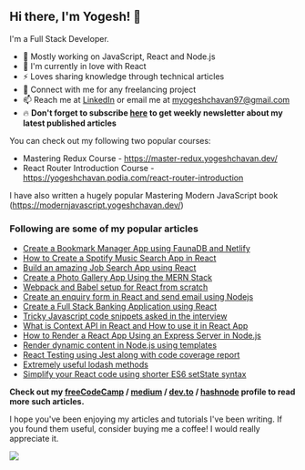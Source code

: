 ## Hi there, I'm Yogesh! 👋

I'm a Full Stack Developer.

- 🔭 Mostly working on JavaScript, React and Node.js
- 🌱 I'm currently in love with React
- ⚡ Loves sharing knowledge through technical articles
- 👯 Connect with me for any freelancing project
- 📫 Reach me at [LinkedIn](https://www.linkedin.com/in/yogesh-chavan97/) or email me at [myogeshchavan97@gmail.com](myogeshchavan97@gmail.com)
- 🔥 **Don't forget to subscribe [here](https://yogeshchavan.dev/) to get weekly newsletter about my latest published articles**

You can check out my following two popular courses:

- Mastering Redux Course - https://master-redux.yogeshchavan.dev/
- React Router Introduction Course - https://yogeshchavan.podia.com/react-router-introduction

I have also written a hugely popular Mastering Modern JavaScript book (https://modernjavascript.yogeshchavan.dev/)

### Following are some of my popular articles

- [Create a Bookmark Manager App using FaunaDB and Netlify](https://dev.to/myogeshchavan97/create-a-bookmark-manager-app-using-faunadb-and-netlify-serverless-functions-4cp0)
- [How to Create a Spotify Music Search App in React](https://dev.to/myogeshchavan97/how-to-create-a-spotify-music-search-app-in-react-328m)
- [Build an amazing Job Search App using React](https://dev.to/myogeshchavan97/build-an-amazing-job-search-app-using-react-42p)
- [Create a Photo Gallery App Using the MERN Stack](https://levelup.gitconnected.com/create-a-photo-gallery-app-using-mern-stack-826d7d926232?source=friends_link&sk=e2787469e9868246b78e51b55a4351d6)
- [Webpack and Babel setup for React from scratch](https://medium.com/javascript-in-plain-english/webpack-and-babel-setup-with-react-from-scratch-bef0fe2ae3e7?source=friends_link&sk=880a6b9a35fb638eef19e5e99276428e)
- [Create an enquiry form in React and send email using Nodejs](https://medium.com/swlh/create-an-enquiry-form-in-react-and-send-email-using-nodejs-1c0cd590dce1?source=friends_link&sk=1aca7d0fcf16682c0046f9f2e4fc8a0f)
- [Create a Full Stack Banking Application using React](https://medium.com/javascript-in-plain-english/create-a-fullstack-banking-application-using-react-e8c96d74cd39?source=friends_link&sk=5038dbe0d06acec7fdeed694690cb91a)
- [Tricky Javascript code snippets asked in the interview](https://levelup.gitconnected.com/tricky-javascript-code-snippets-asked-in-the-interview-8ed9b868a4a5?source=friends_link&sk=b5fdb2ebd4b283eb6a57e39c6b83fc0c)
- [What is Context API in React and How to use it in React App](https://medium.com/swlh/what-is-context-api-in-react-and-how-to-use-it-in-react-app-dedbcdd78801?source=friends_link&sk=5ea2b1078e16173036b95c477cde369c)
- [How to Render a React App Using an Express Server in Node.js](https://levelup.gitconnected.com/how-to-render-react-app-using-express-server-in-node-js-a428ec4dfe2b?source=friends_link&sk=3f152ac7908f540b209f07f683b494cd)
- [Render dynamic content in Node.js using templates](https://levelup.gitconnected.com/render-dynamic-content-in-nodejs-using-templates-a58cae681148?source=friends_link&sk=e4b7e0d64bb56da81c4295014b35b5ac)
- [React Testing using Jest along with code coverage report](https://medium.com/swlh/react-testing-using-jest-along-with-code-coverage-report-7454b5ba0236?source=friends_link&sk=daa299816dca75fb991e84432a82f31e)
- [Extremely useful lodash methods](https://levelup.gitconnected.com/extremely-useful-lodash-methods-b38f121fea7e?source=friends_link&sk=558db260b096e7592e02bd328982c0a4)
- [Simplify your React code using shorter ES6 setState syntax](https://medium.com/javascript-in-plain-english/simplify-your-react-code-using-shorter-es6-setstate-syntax-8643432244bb?source=friends_link&sk=7a51e3f65271fc7d5f805a5d251be6cb)

**Check out my [freeCodeCamp](https://www.freecodecamp.org/news/author/yogesh/) / [medium](https://medium.com/@yogeshchavan) / [dev.to](https://dev.to/myogeshchavan97) / [hashnode](https://blog.yogeshchavan.dev/) profile to read more such articles.**

I hope you've been enjoying my articles and tutorials I've been writing. If you found them useful, consider buying me a coffee! I would really appreciate it.

[<img src="https://cdn.buymeacoffee.com/buttons/default-yellow.png" >](https://www.buymeacoffee.com/myogeshchavan97)
